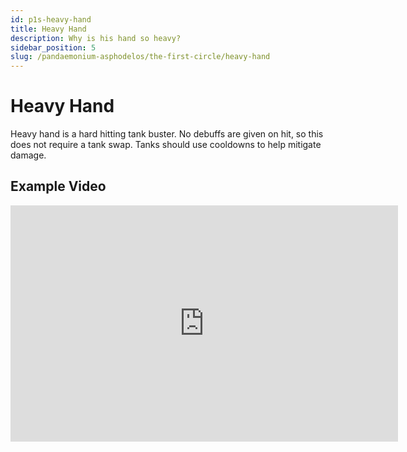 ```yaml
---
id: p1s-heavy-hand
title: Heavy Hand
description: Why is his hand so heavy?
sidebar_position: 5
slug: /pandaemonium-asphodelos/the-first-circle/heavy-hand
---
```


# Heavy Hand
Heavy hand is a hard hitting tank buster.  No debuffs are given on hit, so this does not require a tank swap.  Tanks should use cooldowns to help mitigate damage.

## Example Video
<iframe src="https://player.twitch.tv/?video=1271765007&parent=localhost&parent=manbeardgames.com&autoplay=false" 
    frameBorder="0" 
    allowFullScreen={true} 
    scrolling="no" 
    height="378" 
    width="620"></iframe>
